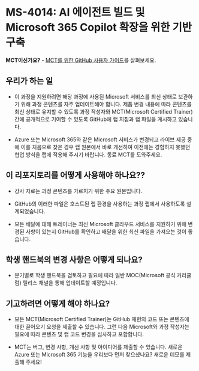 # MS-4014: AI 에이전트 빌드 및 Microsoft 365 Copilot 확장을 위한 기반 구축

**MCT이신가요?** - [MCT를 위한 GitHub 사용자 가이드](https://microsoftlearning.github.io/MCT-User-Guide/)를 살펴보세요.

## 우리가 하는 일

- 이 과정을 지원하려면 해당 과정에 사용된 Microsoft 서비스를 최신 상태로 보관하기 위해 과정 콘텐츠를 자주 업데이트해야 합니다. 제품 변경 내용에 따라 콘텐츠를 최신 상태로 유지할 수 있도록 과정 작성자와 MCT(Microsoft Certified Trainer) 간에 공개적으로 기여할 수 있도록 GitHub에 랩 지침과 랩 파일을 게시하고 있습니다.

- Azure 또는 Microsoft 365와 같은 Microsoft 서비스가 변경되고 라이브 제공 중에 이를 처음으로 찾은 경우 랩 원본에서 바로 개선하여 이전에는 경험하지 못했던 협업 방식을 랩에 적용해 주시기 바랍니다. 동료 MCT를 도와주세요.

## 이 리포지토리를 어떻게 사용해야 하나요??

- 강사 자료는 과정 콘텐츠를 가르치기 위한 주요 원본입니다.

- GitHub의 이러한 파일은 호스트된 랩 환경을 사용하는 과정 랩에서 사용하도록 설계되었습니다.

- 모든 배달에 대해 트레이너는 최신 Microsoft 클라우드 서비스를 지원하기 위해 변경된 사항이 있는지 GitHub를 확인하고 배달을 위한 최신 파일을 가져오는 것이 좋습니다.

## 학생 핸드북의 변경 사항은 어떻게 되나요?

- 분기별로 학생 핸드북을 검토하고 필요에 따라 일반 MOC(Microsoft 공식 커리큘럼) 릴리스 채널을 통해 업데이트할 예정입니다.

## 기고하려면 어떻게 해야 하나요?

- 모든 MCT(Microsoft Certified Trainer)는 GitHub 재현의 코드 또는 콘텐츠에 대한 끌어오기 요청을 제출할 수 있습니다. 그런 다음 Microsoft와 과정 작성자는 필요에 따라 콘텐츠 및 랩 코드 변경을 심사하고 포함합니다.

- MCT는 버그, 변경 사항, 개선 사항 및 아이디어를 제출할 수 있습니다. 새로운 Azure 또는 Microsoft 365 기능을 우리보다 먼저 찾으셨나요? 새로운 데모를 제출해 주세요!
